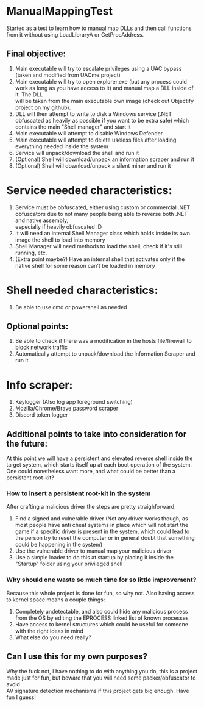 # ManualMappingTest
Started as a test to learn how to manual map DLLs and then call functions from it without using LoadLibraryA or GetProcAddress.

## Final objective:
1. Main executable will try to escalate privileges using a UAC bypass (taken and modified from UACme project)
2. Main executable will try to open explorer.exe (but any process could work as long as you have access to it) and manual map a DLL inside of it. The DLL  
will be taken from the main executable own image (check out Objectify project on my github).
3. DLL will then attempt to write to disk a Windows service (.NET obfuscated as heavily as possible if you want to be extra safe) which contains the main "Shell manager" and start it   
4. Main executable will attempt to disable Windows Defender
5. Main executable will attempt to delete useless files after loading everything needed inside the system
6. Service will unpack/download the shell and run it
7. (Optional) Shell will download/unpack an information scraper and run it
8. (Optional) Shell will download/unpack a silent miner and run it
  
# Service needed characteristics:  
1. Service must be obfuscated, either using custom or commercial .NET obfuscators due to not many people being able to reverse both .NET and native assembly,  
especially if heavily obfuscated :D  
2. It will need an internal Shell Manager class which holds inside its own image the shell to load into memory  
3. Shell Manager will need methods to load the shell, check if it's still running, etc.  
4. (Extra point maybe?) Have an internal shell that activates only if the native shell for some reason can't be loaded in memory  

# Shell needed characteristics:  
1. Be able to use cmd or powershell as needed  
## Optional points:  
1. Be able to check if there was a modification in the hosts file/firewall to block network traffic
2. Automatically attempt to unpack/download the Information Scraper and run it
  
# Info scraper:
1. Keylogger (Also log app foreground switching)
2. Mozilla/Chrome/Brave password scraper
3. Discord token logger  
  
## Additional points to take into consideration for the future:
At this point we will have a persistent and elevated reverse shell inside the target system, which starts itself up at each boot operation of the system.  
One could nonetheless want more, and what could be better than a persistent root-kit?

### How to insert a persistent root-kit in the system
After crafting a malicious driver the steps are pretty straighforward:
1. Find a signed and vulnerable driver (Not any driver works though, as most people have anti cheat systems in place which will not start the game if a specific driver 
is present in the system, which could lead to the person try to reset the computer or in general doubt that something could be happening in the system)
2. Use the vulnerable driver to manual map your malicious driver
3. Use a simple loader to do this at startup by placing it inside the "Startup" folder using your privileged shell

### Why should one waste so much time for so little improvement?  
Because this whole project is done for fun, so why not. Also having access to kernel space means a couple things:  
1. Completely undetectable, and also could hide any malicious process from the OS by editing the EPROCESS linked list of known processes  
2. Have access to kernel structures which could be useful for someone with the right ideas in mind  
3. What else do you need really?  

## Can I use this for my own purposes?  
Why the fuck not, I have nothing to do with anything you do, this is a project made just for fun, but beware that you will need some packer/obfuscator to avoid  
AV signature detection mechanisms if this project gets big enough. Have fun I guess!  
